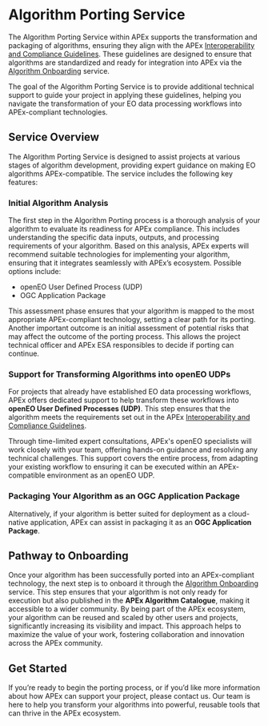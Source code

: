 # Algorithm Porting Service

The Algorithm Porting Service within APEx supports the transformation and packaging of
algorithms, ensuring they align with the
APEx [Interoperability and Compliance Guidelines](../interoperability/index.md). These guidelines are designed
to ensure that algorithms are standardized and ready for integration into APEx via
the [Algorithm Onboarding](onboarding.md) service.

The goal of the Algorithm Porting Service is to provide additional technical support to guide your project in applying
these guidelines, helping you navigate the transformation of your EO data processing workflows into APEx-compliant
technologies.

## Service Overview

The Algorithm Porting Service is designed to assist projects at various stages of algorithm development, providing
expert guidance on making EO algorithms APEx-compatible. The service includes the following key
features:

### Initial Algorithm Analysis

The first step in the Algorithm Porting process is a thorough analysis of your algorithm to evaluate its readiness for
APEx compliance. This includes understanding the specific data inputs, outputs, and processing requirements of your
algorithm. Based on this analysis, APEx experts will recommend suitable technologies for implementing your algorithm,
ensuring that it integrates seamlessly with APEx’s ecosystem. Possible options include:

- openEO User Defined Process (UDP)
- OGC Application Package

This assessment phase ensures that your algorithm is mapped to the most appropriate APEx-compliant technology, setting a
clear path for its porting.
Another important outcome is an initial assessment of potential risks that may affect the outcome of the porting process. This allows the project technical officer and APEx ESA responsibles to decide if porting can continue. 
### Support for Transforming Algorithms into openEO UDPs

For projects that already have established EO data processing workflows, APEx offers dedicated support to help transform
these workflows into **openEO User Defined Processes (UDP)**. This step ensures that the algorithm meets the
requirements set out in the APEx [Interoperability and Compliance Guidelines]().

Through time-limited expert consultations, APEx's openEO specialists will work closely with your team, offering hands-on
guidance and resolving any technical challenges. This support covers the entire process, from adapting your existing
workflow to ensuring it can be executed within an APEx-compatible environment as an openEO UDP.

### Packaging Your Algorithm as an OGC Application Package

Alternatively, if your algorithm is better suited for deployment as a cloud-native application, APEx can assist in
packaging it as an **OGC Application Package**.

## Pathway to Onboarding

Once your algorithm has been successfully ported into an APEx-compliant technology, the next step is to onboard it
through the [Algorithm Onboarding](onboarding.md) service. This step ensures that your algorithm is not only ready for
execution but also published in the **APEx Algorithm Catalogue**, making it accessible to a wider community. By being
part of the APEx ecosystem, your algorithm can be reused and scaled by other users and projects, significantly
increasing its visibility and impact. This approach helps to maximize the value of your work, fostering collaboration
and innovation across the APEx community.

## Get Started

If you’re ready to begin the porting process, or if you’d like more information about how APEx can support your project,
please contact us. Our team is here to help you transform your algorithms into powerful, reusable
tools that can thrive in the APEx ecosystem.
